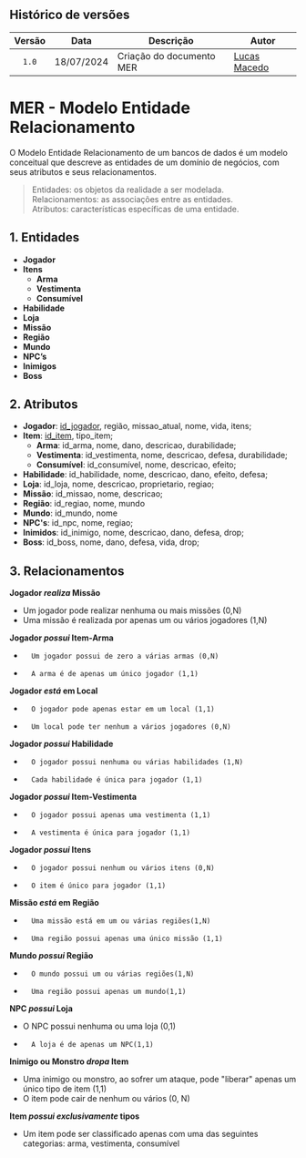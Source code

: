 ## Histórico de versões

| Versão |    Data    | Descrição                | Autor                                      |
| :----: | :--------: | ------------------------ | ------------------------------------------ |
| `1.0`  | 18/07/2024 | Criação do documento MER | [Lucas Macedo](https://github.com/Luckx98) |

# MER - Modelo Entidade Relacionamento

O Modelo Entidade Relacionamento de um bancos de dados é um modelo conceitual que descreve as entidades de um domínio de negócios, com seus atributos e seus relacionamentos.

> Entidades: os objetos da realidade a ser modelada.<br>
> Relacionamentos: as associações entre as entidades.<br>
> Atributos: características específicas de uma entidade.<br>

## 1. Entidades

- **Jogador**
- **Itens**
  - **Arma**
  - **Vestimenta**
  - **Consumível**
- **Habilidade**
- **Loja**
- **Missão**
- **Região**
- **Mundo**
- **NPC’s**
- **Inimigos**
- **Boss**

## 2. Atributos

- **Jogador**: <ins>id_jogador</ins>, região, missao_atual, nome, vida, itens;
- **Item**: <ins>id_item</ins>, tipo_item;
    - **Arma**: id_arma, nome, dano, descricao, durabilidade;
    - **Vestimenta**: id_vestimenta, nome, descricao, defesa, durabilidade;
    - **Consumível**: id_consumível, nome, descricao, efeito;
- **Habilidade**: id_habilidade, nome, descricao, dano, efeito, defesa;
- **Loja**: id_loja, nome, descricao, proprietario, regiao;
- **Missão**: id_missao, nome, descricao;
- **Região**: id_regiao, nome, mundo
- **Mundo**: id_mundo, nome
- **NPC's**: id_npc, nome, regiao;
- **Inimidos**: id_inimigo, nome, descricao, dano, defesa, drop;
- **Boss**: id_boss, nome, dano, defesa, vida, drop;


## 3. Relacionamentos

**Jogador _realiza_ Missão**

-   Um jogador pode realizar nenhuma ou mais missões (0,N)
-   Uma missão é realizada por apenas um ou vários jogadores (1,N)

**Jogador _possui_ Item-Arma**

-   	Um jogador possui de zero a várias armas (0,N)
-   	A arma é de apenas um único jogador (1,1)

**Jogador _está_ em Local**
-   	O jogador pode apenas estar em um local (1,1)
-   	Um local pode ter nenhum a vários jogadores (0,N)

**Jogador _possui_ Habilidade**
-   	O jogador possui nenhuma ou várias habilidades (1,N)
-   	Cada habilidade é única para jogador (1,1)

**Jogador _possui_ Item-Vestimenta**
-   	O jogador possui apenas uma vestimenta (1,1)
-   	A vestimenta é única para jogador (1,1)

**Jogador _possui_ Itens**
-   	O jogador possui nenhum ou vários itens (0,N)
-   	O item é único para jogador (1,1)

**Missão _está_ em Região**
-   	Uma missão está em um ou várias regiões(1,N)
-   	Uma região possui apenas uma único missão (1,1)

**Mundo _possui_ Região**
-   	O mundo possui um ou várias regiões(1,N)
-   	Uma região possui apenas um mundo(1,1)

**NPC _possui_ Loja**
-  	O NPC possui nenhuma ou uma loja (0,1)
-   	A loja é de apenas um NPC(1,1)

**Inimigo ou Monstro _dropa_ Item**
-    Uma inimigo ou monstro, ao sofrer um ataque, pode "liberar" apenas um único tipo de item (1,1)
-    O item pode cair de nenhum ou vários (0, N)

**Item _possui exclusivamente_ tipos**
-  	Um item pode ser classificado apenas com uma das seguintes categorias: arma, vestimenta, consumível
